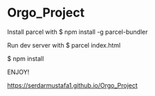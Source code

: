 # Orgo_Project




Install parcel with $ npm install -g parcel-bundler

Run dev server with $ parcel index.html

$ npm install

ENJOY!

https://serdarmustafa1.github.io/Orgo_Project

